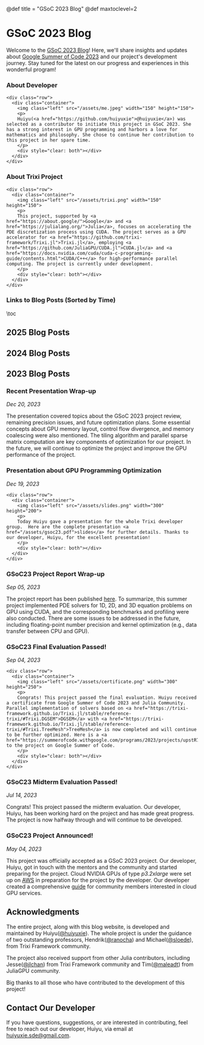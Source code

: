 @def title = "GSoC 2023 Blog"
@def maxtoclevel=2

# GSoC 2023 Blog

Welcome to the [GSoC 2023 Blog](https://huiyuxie.github.io/)! Here, we'll share insights and updates about [Google Summer of Code 2023](https://summerofcode.withgoogle.com/) and our project's development journey. Stay tuned for the latest on our progress and experiences in this wonderful program!

### About Developer


~~~
<div class="row">
  <div class="container">
    <img class="left" src="/assets/me.jpeg" width="150" height="150">
    <p>
    Huiyu(<a href="https://github.com/huiyuxie">@huiyuxie</a>) was selected as a contributor to initiate this project in GSoC 2023. She has a strong interest in GPU programming and harbors a love for mathematics and philosophy. She chose to continue her contribution to this project in her spare time.
    </p>
    <div style="clear: both"></div>
  </div>
</div>
~~~

### About Trixi Project

~~~
<div class="row">
  <div class="container">
    <img class="left" src="/assets/trixi.png" width="150" height="150">
    <p>
    This project, supported by <a href="https://about.google/">Google</a> and <a href="https://julialang.org/">Julia</a>, focuses on accelerating the PDE discretization process using CUDA. The project serves as a GPU accelerator for <a href="https://github.com/trixi-framework/Trixi.jl">Trixi.jl</a>, employing <a href="https://github.com/JuliaGPU/CUDA.jl">CUDA.jl</a> and <a href="https://docs.nvidia.com/cuda/cuda-c-programming-guide/contents.html">CUDA/C++</a> for high-performance parallel computing. The project is currently under development.
    </p>
    <div style="clear: both"></div>
  </div>
</div>
~~~

### Links to Blog Posts (Sorted by Time)

\toc

## 2025 Blog Posts

## 2024 Blog Posts

## 2023 Blog Posts

### Recent Presentation Wrap-up
*Dec 20, 2023*

The presentation covered topics about the GSoC 2023 project review, remaining precision issues, and future optimization plans. Some essential concepts about GPU memory layout, control flow divergence, and memory coalescing were also mentioned. The tiling algorithm and parallel sparse matrix computation are key components of optimization for our project. In the future, we will continue to optimize the project and improve the GPU performance of the project.

### Presentation about GPU Programming Optimization
*Dec 19, 2023*

~~~
<div class="row">
  <div class="container">
    <img class="left" src="/assets/slides.png" width="300" height="200">
    <p>
    Today Huiyu gave a presentation for the whole Trixi developer group.  Here are the complete presentation <a href="/assets/gsoc23.pdf">slides</a> for further details. Thanks to our developer, Huiyu, for the excellent presentation!
    </p>
    <div style="clear: both"></div>
  </div>
</div>
~~~


### GSoC23 Project Report Wrap-up
*Sep 05, 2023*

The project report has been published [here](https://gist.github.com/huiyuxie/44b561f9f854aada98fdb37036081454). To summarize, this summer project implemented PDE solvers for 1D, 2D, and 3D equation problems on GPU using CUDA, and the corresponding benchmarks and profiling were also conducted. There are some issues to be addressed in the future, including floating-point number precision and kernel optimization (e.g., data transfer between CPU and GPU).

### GSoC23 Final Evaluation Passed!
*Sep 04, 2023*

~~~
<div class="row">
  <div class="container">
    <img class="left" src="/assets/certificate.png" width="300" height="250">
    <p>
    Congrats! This project passed the final evaluation. Huiyu received a certificate from Google Summer of Code 2023 and Julia Community. Parallel implementation of solvers based on <a href="https://trixi-framework.github.io/Trixi.jl/stable/reference-trixi/#Trixi.DGSEM">DGSEM</a> with <a href="https://trixi-framework.github.io/Trixi.jl/stable/reference-trixi/#Trixi.TreeMesh">TreeMesh</a> is now completed and will continue to be further optimized. Here is a <a href="https://summerofcode.withgoogle.com/programs/2023/projects/upstR7K2">link</a> to the project on Google Summer of Code.
    </p>
    <div style="clear: both"></div>
  </div>
</div>
~~~

### GSoC23 Midterm Evaluation Passed!
*Jul 14, 2023*

Congrats! This project passed the midterm evaluation. Our developer, Huiyu, has been working hard on the project and has made great progress. The project is now halfway through and will continue to be developed.

### GSoC23 Project Announced!
*May 04, 2023* 

This project was officially accepted as a GSoC 2023 project. Our developer, Huiyu, got in touch with the mentors and the community and started preparing for the project. Cloud NVIDIA GPUs of type *p3.2xlarge* were set up on [AWS](https://aws.amazon.com/) in preparation for the project by the developer. Our developer created a comprehensive [guide](https://github.com/huiyuxie/trixi_cuda/blob/main/docs/aws_gpu_setup.md) for community members interested in cloud GPU services.

## Acknowledgments

The entire project, along with this blog website, is developed and maintained by Huiyu([@huiyuxie](https://github.com/huiyuxie)). The whole project is under the guidance of two outstanding professors, Hendrik([@ranocha](https://github.com/ranocha)) and Michael([@sloede](https://github.com/sloede)), from Trixi Framework community. 

The project also received support from other Julia contributors,  including Jesse([@jlchan](https://github.com/jlchan)) from Trixi Framework community and Tim([@maleadt](https://github.com/maleadt)) from JuliaGPU community.

Big thanks to all those who have contributed to the development of this project!

## Contact Our Developer
If you have questions, suggestions, or are interested in contributing, feel free to reach out our developer, Huiyu, via email at [huiyuxie.sde@gmail.com](mailto:huiyuxie.sde@gmail.com).